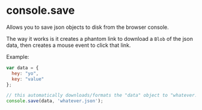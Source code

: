 # console.save

Allows you to save json objects to disk from the browser console.

The way it works is it creates a phantom link to download a `Blob` of the json data, then creates a mouse event to click that link.

Example:
```JavaScript
var data = { 
  hey: "yo",
  key: "value"
};

// this automatically downloads/formats the "data" object to "whatever.json"
console.save(data, 'whatever.json'); 
```
